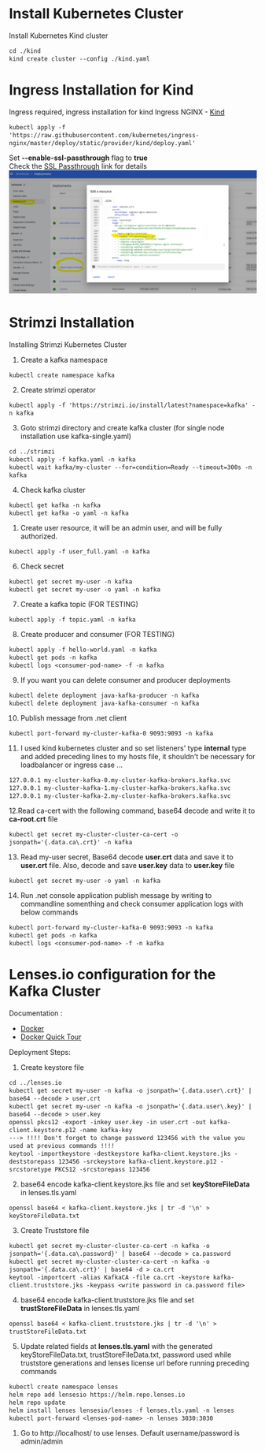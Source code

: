
# Install Kubernetes Cluster
Install Kubernetes Kind cluster
```
cd ./kind
kind create cluster --config ./kind.yaml
```
# Ingress Installation for Kind 
Ingress required, ingress installation for kind Ingress NGINX - [Kind](https://kind.sigs.k8s.io/docs/user/ingress/#ingress-nginx)<br>
```
kubectl apply -f 'https://raw.githubusercontent.com/kubernetes/ingress-nginx/master/deploy/static/provider/kind/deploy.yaml'
```
Set **--enable-ssl-passthrough** flag to **true** <br>
Check the [SSL Passthrough](https://kubernetes.github.io/ingress-nginx/user-guide/tls/#ssl-passthrough) link for details<br>
![image](./SSLPassthrough.png)

# Strimzi Installation
Installing Strimzi Kubernetes Cluster
1. Create a kafka namespace 
```
kubectl create namespace kafka
```
2. Create strimzi operator
```
kubectl apply -f 'https://strimzi.io/install/latest?namespace=kafka' -n kafka
```
3. Goto  strimzi directory  and create kafka cluster  (for single node installation use kafka-single.yaml)
```
cd ../strimzi
kubectl apply -f kafka.yaml -n kafka
kubectl wait kafka/my-cluster --for=condition=Ready --timeout=300s -n kafka
```
4. Check kafka cluster
```
kubectl get kafka -n kafka
kubectl get kafka -o yaml -n kafka
```
1. Create user resource, it will be an admin user, and will be fully authorized.
```
kubectl apply -f user_full.yaml -n kafka
```
6. Check secret
```
kubectl get secret my-user -n kafka
kubectl get secret my-user -o yaml -n kafka
```
7. Create a kafka topic (FOR TESTING)
```
kubectl apply -f topic.yaml -n kafka
```
8. Create producer and consumer (FOR TESTING)
```
kubectl apply -f hello-world.yaml -n kafka
kubectl get pods -n kafka
kubectl logs <consumer-pod-name> -f -n kafka
```
9. If you want you can delete consumer and producer deployments
```
kubectl delete deployment java-kafka-producer -n kafka
kubectl delete deployment java-kafka-consumer -n kafka
```
10. Publish message from .net client
```
kubectl port-forward my-cluster-kafka-0 9093:9093 -n kafka
```
11. I used kind kubernetes cluster and so set listeners' type **internal** type and added preceding lines to my hosts file, it shouldn't be necessary for loadbalancer or ingress case ...
```
127.0.0.1 my-cluster-kafka-0.my-cluster-kafka-brokers.kafka.svc
127.0.0.1 my-cluster-kafka-1.my-cluster-kafka-brokers.kafka.svc
127.0.0.1 my-cluster-kafka-2.my-cluster-kafka-brokers.kafka.svc
```
12.Read ca-cert with the following command, base64 decode and write it to **ca-root.crt** file
```
kubectl get secret my-cluster-cluster-ca-cert -o jsonpath='{.data.ca\.crt}' -n kafka
```
13.  Read my-user secret, Base64 decode **user.crt** data and save it to **user.crt** file.
Also, decode and save **user.key** data to **user.key** file
```
kubectl get secret my-user -o yaml -n kafka
```
14. Run .net console application publish message by writing to commandline somenthing and check consumer application logs with below commands
```
kubectl port-forward my-cluster-kafka-0 9093:9093 -n kafka
kubectl get pods -n kafka
kubectl logs <consumer-pod-name> -f -n kafka
```

# Lenses.io configuration for the Kafka Cluster
Documentation : <br>
- [Docker](https://docs.lenses.io/4.1/installation/docker/) <br>
- [Docker Quick Tour](https://docs.lenses.io/2.3/quick-tour/docker.html) <br>

Deployment Steps:
1. Create keystore file 
```
cd ../lenses.io
kubectl get secret my-user -n kafka -o jsonpath='{.data.user\.crt}' | base64 --decode > user.crt
kubectl get secret my-user -n kafka -o jsonpath='{.data.user\.key}' | base64 --decode > user.key
openssl pkcs12 -export -inkey user.key -in user.crt -out kafka-client.keystore.p12 -name kafka-key
---> !!!! Don't forget to change password 123456 with the value you used at previous commands !!!!
keytool -importkeystore -destkeystore kafka-client.keystore.jks -deststorepass 123456 -srckeystore kafka-client.keystore.p12 -srcstoretype PKCS12 -srcstorepass 123456 
```
2. base64 encode kafka-client.keystore.jks file and set **keyStoreFileData** in lenses.tls.yaml
```
openssl base64 < kafka-client.keystore.jks | tr -d '\n' > keyStoreFileData.txt
```
3. Create Truststore file 
```
kubectl get secret my-cluster-cluster-ca-cert -n kafka -o jsonpath='{.data.ca\.password}' | base64 --decode > ca.password
kubectl get secret my-cluster-cluster-ca-cert -n kafka -o jsonpath='{.data.ca\.crt}' | base64 -d > ca.crt
keytool -importcert -alias KafkaCA -file ca.crt -keystore kafka-client.truststore.jks -keypass <write password in ca.password file>
```
4. base64 encode kafka-client.truststore.jks file and set **trustStoreFileData** in lenses.tls.yaml
```
openssl base64 < kafka-client.truststore.jks | tr -d '\n' > trustStoreFileData.txt
```
5. Update related fields at **lenses.tls.yaml** with the generated keyStoreFileData.txt, trustStoreFileData.txt, password used while truststore generations and lenses license url before running preceding commands
```
kubectl create namespace lenses
helm repo add lensesio https://helm.repo.lenses.io
helm repo update
helm install lenses lensesio/lenses -f lenses.tls.yaml -n lenses
kubectl port-forward <lenses-pod-name> -n lenses 3030:3030
``` 
1. Go to http://localhost/  to use lenses. Default username/password is admin/admin


<!-- 
kubectl get secret my-cluster-cluster-ca-cert -n kafka -o jsonpath='{.data.ca\.crt}' | base64 -d > ca.crt
kubectl get secret my-user -n kafka -o jsonpath='{.data.user\.password}' | base64 -d > user.password
kubectl get secret my-user -n kafka  -o jsonpath='{.data.user\.p12}' | base64 -d > user.p12


keytool -keystore user-truststore.jks -alias CARoot -import -file ca.crt
openssl base64 < user-truststore.jks | tr -d '\n'

keytool -importkeystore -srckeystore user.p12 -srcstoretype pkcs12 -destkeystore user-keystore.jks -deststoretype jks
openssl base64 < user-keystore.jks | tr -d '\n' -->
